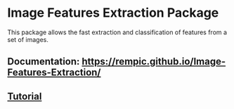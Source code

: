 # Image Features Extraction Package

This package allows the fast extraction and classification of features from a set of images.

## Documentation: https://rempic.github.io/Image-Features-Extraction/

## [Tutorial](./tutorial/remi_tutorial_image_features_extraction.ipynb)
